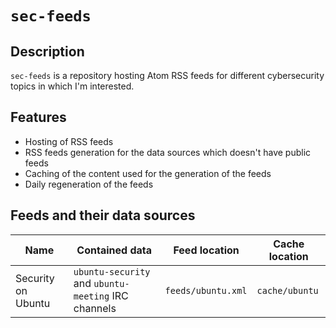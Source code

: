 # `sec-feeds`

## Description

`sec-feeds` is a repository hosting Atom RSS feeds for different cybersecurity topics in which I'm interested.

## Features

- Hosting of RSS feeds
- RSS feeds generation for the data sources which doesn't have public feeds
- Caching of the content used for the generation of the feeds
- Daily regeneration of the feeds

## Feeds and their data sources

| Name               | Contained data                                      | Feed location      | Cache location |
|--------------------|-----------------------------------------------------|--------------------|----------------|
| Security on Ubuntu | `ubuntu-security` and `ubuntu-meeting` IRC channels | `feeds/ubuntu.xml` | `cache/ubuntu` |

